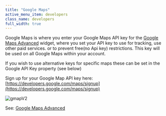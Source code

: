 ```yaml
---
title: "Google Maps"
active_menu_item: developers
class_name: developers
full_width: true
---
```



Google Maps is where you enter your Google Maps API key for the [Google Maps Advanced](/developers/user-guide/product-guide/widget-properties-events/advanced/google-maps-advanced) widget, where you set your API key to use for tracking, use other paid services. or to prevent free(no Api key) restrictions. This key will be used on all Google Maps within your account.

If you wish to use alternative keys for specific maps these can be set in the Google API Key property (see below)

Sign up for your Google Map API key here: [https://developers.google.com/maps/signup](https://developers.google.com/maps/signup)

![gmapV2](/img/docs/gmapv2.zoom83.png)

See: [Google Maps Advanced](/developers/user-guide/product-guide/widget-properties-events/advanced/google-maps-advanced)
